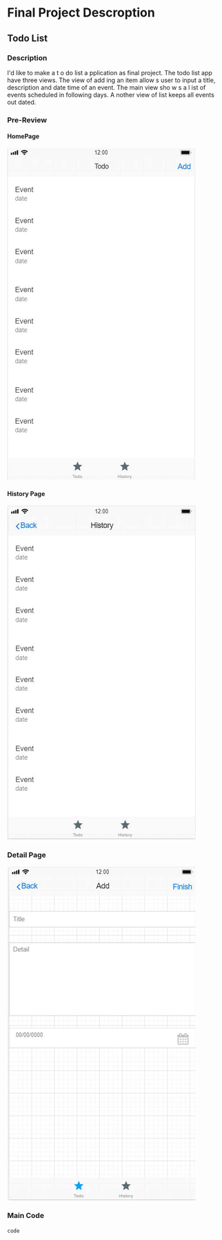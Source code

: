 # Final Project Descroption

## Todo List

### Description 

I'd like to make a t o do list a pplication as final project.
The todo list app have three views. The view of add ing an item allow s user to input a title, description and date time of an event. The main view sho w s a l ist of events scheduled in following days. A nother view of list keeps all events out dated.

### Pre-Review
#### HomePage
![image](https://github.com/EthanRao/COMP-5970/blob/master/Final%20Project/IMG/HomePage.jpg)

#### History Page
![image](https://github.com/EthanRao/COMP-5970/blob/master/Final%20Project/IMG/History.jpg)

### Detail Page
![image](https://github.com/EthanRao/COMP-5970/blob/master/Final%20Project/IMG/Details.jpg)

### Main Code

```
code

```
